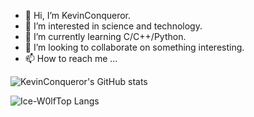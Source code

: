 - 👋 Hi, I’m KevinConqueror.
- 👀 I’m interested in science and technology.
- 🌱 I’m currently learning C/C++/Python.
- 💞️ I’m looking to collaborate on something interesting.
- 📫 How to reach me ...


![KevinConqueror's GitHub stats](https://github-readme-stats.vercel.app/api?username=kevinconqueror&show_icons=true&theme=algolia)

![Ice-W0lfTop Langs](https://github-readme-stats.vercel.app/api/top-langs/?username=hacheyz&theme=algolia&layout=compact)
